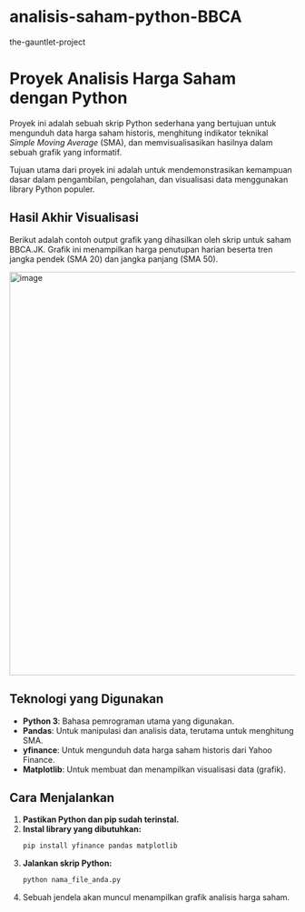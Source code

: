 # analisis-saham-python-BBCA
the-gauntlet-project

# Proyek Analisis Harga Saham dengan Python

Proyek ini adalah sebuah skrip Python sederhana yang bertujuan untuk mengunduh data harga saham historis, menghitung indikator teknikal _Simple Moving Average_ (SMA), dan memvisualisasikan hasilnya dalam sebuah grafik yang informatif.

Tujuan utama dari proyek ini adalah untuk mendemonstrasikan kemampuan dasar dalam pengambilan, pengolahan, dan visualisasi data menggunakan library Python populer.

## Hasil Akhir Visualisasi

Berikut adalah contoh output grafik yang dihasilkan oleh skrip untuk saham BBCA.JK. Grafik ini menampilkan harga penutupan harian beserta tren jangka pendek (SMA 20) dan jangka panjang (SMA 50).

<img width="1259" height="710" alt="image" src="https://github.com/user-attachments/assets/962fb844-f305-4f75-a16c-e56d803b0514" />


## Teknologi yang Digunakan

* **Python 3**: Bahasa pemrograman utama yang digunakan.
* **Pandas**: Untuk manipulasi dan analisis data, terutama untuk menghitung SMA.
* **yfinance**: Untuk mengunduh data harga saham historis dari Yahoo Finance.
* **Matplotlib**: Untuk membuat dan menampilkan visualisasi data (grafik).

## Cara Menjalankan

1.  **Pastikan Python dan pip sudah terinstal.**
2.  **Instal library yang dibutuhkan:**
    ```bash
    pip install yfinance pandas matplotlib
    ```
3.  **Jalankan skrip Python:**
    ```bash
    python nama_file_anda.py
    ```
4.  Sebuah jendela akan muncul menampilkan grafik analisis harga saham.
